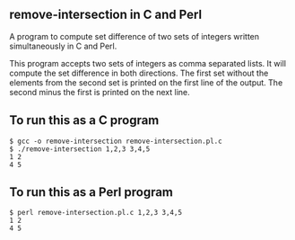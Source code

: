 remove-intersection in C and Perl
----
A program to compute set difference of two sets of integers written simultaneously in C and Perl.

This program accepts two sets of integers as comma separated lists. It will
compute the set difference in both directions. The first set without the
elements from the second set is printed on the first line of the output. The
second minus the first is printed on the next line.

To run this as a C program
----

    $ gcc -o remove-intersection remove-intersection.pl.c
    $ ./remove-intersection 1,2,3 3,4,5
    1 2 
    4 5 

To run this as a Perl program
----

    $ perl remove-intersection.pl.c 1,2,3 3,4,5
    1 2 
    4 5 
